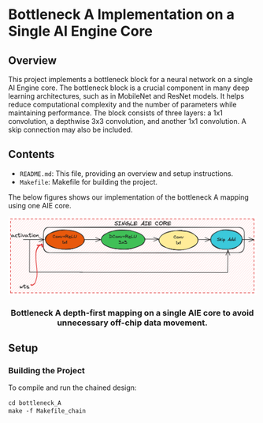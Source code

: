 # Bottleneck A Implementation on a Single AI Engine Core

## Overview

This project implements a bottleneck block for a neural network on a single AI Engine core. The bottleneck block is a crucial component in many deep learning architectures, such as in MobileNet and ResNet models. It helps reduce computational complexity and the number of parameters while maintaining performance. The block consists of three layers: a 1x1 convolution, a depthwise 3x3 convolution, and another 1x1 convolution. A skip connection may also be included.

## Contents

- `README.md`: This file, providing an overview and setup instructions.
- `Makefile`: Makefile for building the project.



The below figures shows our implementation of the bottleneck A mapping using one AIE core.
<p align="center">
 <picture>
 <source media="(prefers-color-scheme: light)" srcset="./bottleneck_a.png">
 <img alt="block" src="./bottleneck_a.png">
</picture>
 <h3 align="center">Bottleneck A depth-first mapping on a single AIE core to avoid unnecessary off-chip data movement.
 </h3>
</p>

## Setup

### Building the Project

To compile and run the chained design:
```
cd bottleneck_A
make -f Makefile_chain
```